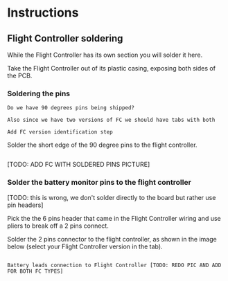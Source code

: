 # Instructions


## Flight Controller soldering
While the Flight Controller has its own section you will solder it here.

Take the Flight Controller out of its plastic casing, exposing both sides of the PCB.

### Soldering the pins
```{admonition} TODO
Do we have 90 degrees pins being shipped?

Also since we have two versions of FC we should have tabs with both

Add FC version identification step
```

Solder the short edge of the 90 degree pins to the flight controller.

```{attention} Be sure that the direction you solder the pins into the board is exactly as shown in the images 
```

[TODO: ADD FC WITH SOLDERED PINS PICTURE]

### Solder the battery monitor pins to the flight controller

[TODO: this is wrong, we don't solder directly to the board but rather use pin headers]

Pick the the 6 pins header that came in the Flight Controller wiring and use pliers to break off a 2 pins connect.

Solder the 2 pins connector to the flight controller, as shown in the image below (select your Flight Controller version in the tab).

```{figure} ../_images/motors-esc/fc_battery_monitor_wire.png

Battery leads connection to Flight Controller [TODO: REDO PIC AND ADD FOR BOTH FC TYPES]
```

